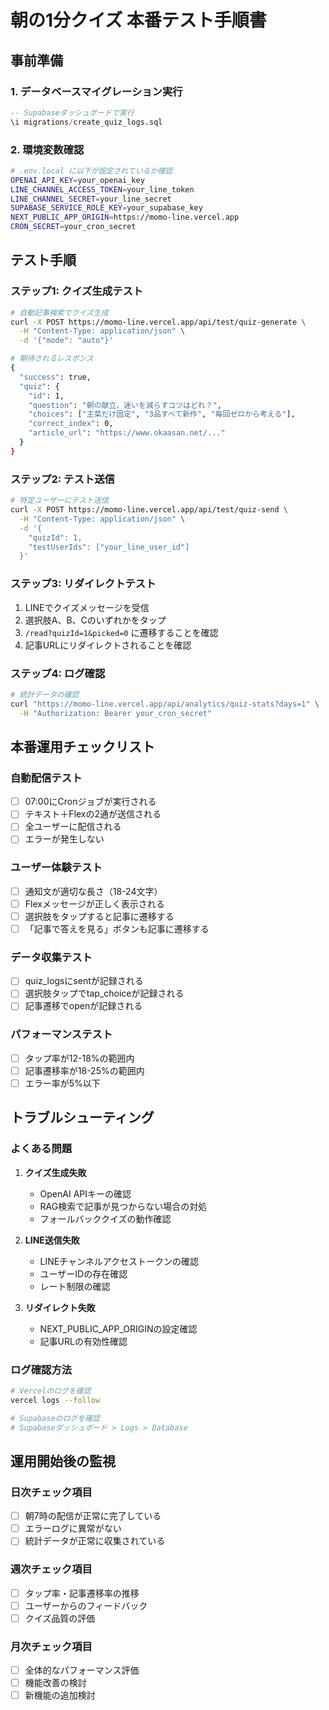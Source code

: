 # 朝の1分クイズ 本番テスト手順書

## 事前準備

### 1. データベースマイグレーション実行
```sql
-- Supabaseダッシュボードで実行
\i migrations/create_quiz_logs.sql
```

### 2. 環境変数確認
```bash
# .env.local に以下が設定されているか確認
OPENAI_API_KEY=your_openai_key
LINE_CHANNEL_ACCESS_TOKEN=your_line_token
LINE_CHANNEL_SECRET=your_line_secret
SUPABASE_SERVICE_ROLE_KEY=your_supabase_key
NEXT_PUBLIC_APP_ORIGIN=https://momo-line.vercel.app
CRON_SECRET=your_cron_secret
```

## テスト手順

### ステップ1: クイズ生成テスト
```bash
# 自動記事検索でクイズ生成
curl -X POST https://momo-line.vercel.app/api/test/quiz-generate \
  -H "Content-Type: application/json" \
  -d '{"mode": "auto"}'

# 期待されるレスポンス
{
  "success": true,
  "quiz": {
    "id": 1,
    "question": "朝の献立、迷いを減らすコツはどれ？",
    "choices": ["主菜だけ固定", "3品すべて新作", "毎回ゼロから考える"],
    "correct_index": 0,
    "article_url": "https://www.okaasan.net/..."
  }
}
```

### ステップ2: テスト送信
```bash
# 特定ユーザーにテスト送信
curl -X POST https://momo-line.vercel.app/api/test/quiz-send \
  -H "Content-Type: application/json" \
  -d '{
    "quizId": 1,
    "testUserIds": ["your_line_user_id"]
  }'
```

### ステップ3: リダイレクトテスト
1. LINEでクイズメッセージを受信
2. 選択肢A、B、Cのいずれかをタップ
3. `/read?quizId=1&picked=0` に遷移することを確認
4. 記事URLにリダイレクトされることを確認

### ステップ4: ログ確認
```bash
# 統計データの確認
curl "https://momo-line.vercel.app/api/analytics/quiz-stats?days=1" \
  -H "Authorization: Bearer your_cron_secret"
```

## 本番運用チェックリスト

### 自動配信テスト
- [ ] 07:00にCronジョブが実行される
- [ ] テキスト＋Flexの2通が送信される
- [ ] 全ユーザーに配信される
- [ ] エラーが発生しない

### ユーザー体験テスト
- [ ] 通知文が適切な長さ（18-24文字）
- [ ] Flexメッセージが正しく表示される
- [ ] 選択肢をタップすると記事に遷移する
- [ ] 「記事で答えを見る」ボタンも記事に遷移する

### データ収集テスト
- [ ] quiz_logsにsentが記録される
- [ ] 選択肢タップでtap_choiceが記録される
- [ ] 記事遷移でopenが記録される

### パフォーマンステスト
- [ ] タップ率が12-18%の範囲内
- [ ] 記事遷移率が18-25%の範囲内
- [ ] エラー率が5%以下

## トラブルシューティング

### よくある問題

1. **クイズ生成失敗**
   - OpenAI APIキーの確認
   - RAG検索で記事が見つからない場合の対処
   - フォールバッククイズの動作確認

2. **LINE送信失敗**
   - LINEチャンネルアクセストークンの確認
   - ユーザーIDの存在確認
   - レート制限の確認

3. **リダイレクト失敗**
   - NEXT_PUBLIC_APP_ORIGINの設定確認
   - 記事URLの有効性確認

### ログ確認方法
```bash
# Vercelのログを確認
vercel logs --follow

# Supabaseのログを確認
# Supabaseダッシュボード > Logs > Database
```

## 運用開始後の監視

### 日次チェック項目
- [ ] 朝7時の配信が正常に完了している
- [ ] エラーログに異常がない
- [ ] 統計データが正常に収集されている

### 週次チェック項目
- [ ] タップ率・記事遷移率の推移
- [ ] ユーザーからのフィードバック
- [ ] クイズ品質の評価

### 月次チェック項目
- [ ] 全体的なパフォーマンス評価
- [ ] 機能改善の検討
- [ ] 新機能の追加検討
